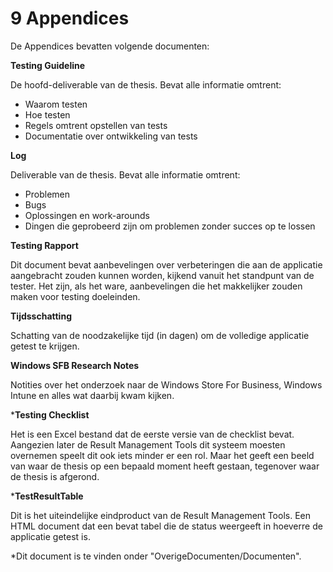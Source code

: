 # 9 Appendices

De Appendices bevatten volgende documenten:

**Testing Guideline**

De hoofd-deliverable van de thesis. Bevat alle informatie omtrent:

- Waarom testen
- Hoe testen
- Regels omtrent opstellen van tests
- Documentatie over ontwikkeling van tests

**Log**

Deliverable van de thesis. Bevat alle informatie omtrent:

- Problemen
- Bugs
- Oplossingen en work-arounds
- Dingen die geprobeerd zijn om problemen zonder succes op te lossen

**Testing Rapport**

Dit document bevat aanbevelingen over verbeteringen die aan de applicatie aangebracht zouden kunnen worden, kijkend vanuit het standpunt van de tester. Het zijn, als het ware, aanbevelingen die het makkelijker zouden maken voor testing doeleinden.

**Tijdsschatting**

Schatting van de noodzakelijke tijd (in dagen) om de volledige applicatie getest te krijgen.

**Windows SFB Research Notes**

Notities over het onderzoek naar de Windows Store For Business, Windows Intune en alles wat daarbij kwam kijken.

***Testing Checklist**

Het is een Excel bestand dat de eerste versie van de checklist bevat. Aangezien later de Result Management Tools dit systeem moesten overnemen speelt dit ook iets minder er een rol. Maar het geeft een beeld van waar de thesis op een bepaald moment heeft gestaan, tegenover waar de thesis is afgerond.

***TestResultTable**

Dit is het uiteindelijke eindproduct van de Result Management Tools. Een HTML document dat een bevat tabel die de status weergeeft in hoeverre de applicatie getest is.

*Dit document is te vinden onder "OverigeDocumenten/Documenten".